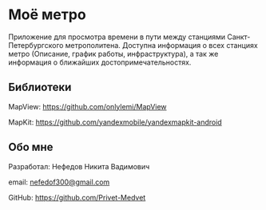 # Моё метро


Приложение для просмотра времени в пути между станциями Санкт-Петербургского метрополитена.
Доступна информация о всех станциях метро (Описание, график работы, инфраструктура), а так же информация о ближайших достопримечательностях.

## Библиотеки

MapView: https://github.com/onlylemi/MapView

MapKit: https://github.com/yandexmobile/yandexmapkit-android

## Обо мне

Разработал: Нефедов Никита Вадимович

email: nefedof300@gmail.com

GitHub: https://github.com/Privet-Medvet
